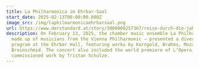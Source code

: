 ```yaml
---
title: La Philharmonica im Ehrbar-Saal
start_date: 2025-02-13T00:00:00.000Z
image_src: /img/laphilmarmonicaehrbarsaal.png
url: https://www.derstandard.at/story/3000000257367/reise-durch-die-jahrhunderte-mit-la-philharmonica
description: On February 13, 2025, the chamber music ensemble La Philharmonica –
  made up of musicians from the Vienna Philharmonic – presented a diverse
  program at the Ehrbar Hall, featuring works by Korngold, Brahms, Mozart, and
  Breinschmid. The concert also included the world premiere of L’Opera, a
  commissioned work by Tristan Schulze.
---
```

